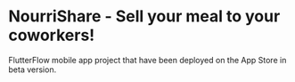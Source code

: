 # NourriShare - Sell your meal to your coworkers!

FlutterFlow mobile app project that have been deployed on the App Store in beta version. 


